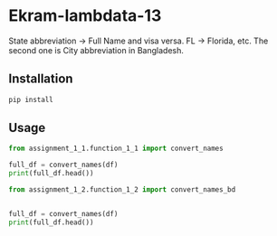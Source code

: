 # Ekram-lambdata-13

State abbreviation -> Full Name and visa versa. FL -> Florida, etc. The second one is City abbreviation in Bangladesh.

## Installation

```sh
pip install  
```

## Usage

```py
from assignment_1_1.function_1_1 import convert_names

full_df = convert_names(df)
print(full_df.head())

from assignment_1_2.function_1_2 import convert_names_bd


full_df = convert_names(df)
print(full_df.head())
```
